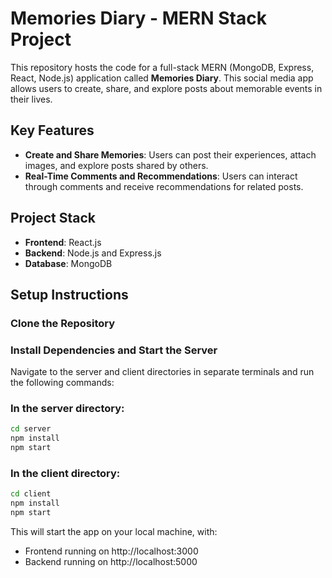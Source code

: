 # Memories Diary - MERN Stack Project

This repository hosts the code for a full-stack MERN (MongoDB, Express, React, Node.js) application called **Memories Diary**. This social media app allows users to create, share, and explore posts about memorable events in their lives.

## Key Features

- **Create and Share Memories**: Users can post their experiences, attach images, and explore posts shared by others.
- **Real-Time Comments and Recommendations**: Users can interact through comments and receive recommendations for related posts.

## Project Stack

- **Frontend**: React.js
- **Backend**: Node.js and Express.js
- **Database**: MongoDB

## Setup Instructions

### Clone the Repository

### Install Dependencies and Start the Server
Navigate to the server and client directories in separate terminals and run the following commands:

### In the server directory:
```bash
cd server
npm install
npm start
```
### In the client directory:
```bash
cd client
npm install
npm start
```
This will start the app on your local machine, with:

- Frontend running on http://localhost:3000
- Backend running on http://localhost:5000
